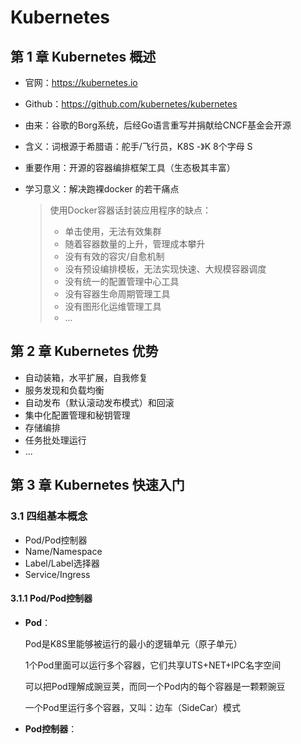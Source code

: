 # Kubernetes

## 第 1 章 Kubernetes 概述

- 官网：https://kubernetes.io

- Github：https://github.com/kubernetes/kubernetes

- 由来：谷歌的Borg系统，后经Go语言重写并捐献给CNCF基金会开源

- 含义：词根源于希腊语：舵手/飞行员，K8S -》K 8个字母 S

- 重要作用：开源的容器编排框架工具（生态极其丰富）

- 学习意义：解决跑裸docker 的若干痛点

  > 使用Docker容器话封装应用程序的缺点：
  >
  > - 单击使用，无法有效集群
  > - 随着容器数量的上升，管理成本攀升
  > - 没有有效的容灾/自愈机制
  > - 没有预设编排模板，无法实现快速、大规模容器调度
  > - 没有统一的配置管理中心工具
  > - 没有容器生命周期管理工具
  > - 没有图形化运维管理工具
  > - ...

## 第 2 章 Kubernetes 优势

- 自动装箱，水平扩展，自我修复
- 服务发现和负载均衡
- 自动发布（默认滚动发布模式）和回滚
- 集中化配置管理和秘钥管理
- 存储编排
- 任务批处理运行
- ...



## 第 3 章 Kubernetes 快速入门

### 3.1 四组基本概念

- Pod/Pod控制器
- Name/Namespace
- Label/Label选择器
- Service/Ingress

#### 3.1.1 Pod/Pod控制器

- **Pod**：

  Pod是K8S里能够被运行的最小的逻辑单元（原子单元）

  1个Pod里面可以运行多个容器，它们共享UTS+NET+IPC名字空间

  可以把Pod理解成豌豆荚，而同一个Pod内的每个容器是一颗颗豌豆

  一个Pod里运行多个容器，又叫：边车（SideCar）模式

- **Pod控制器**：